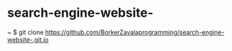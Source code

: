 # search-engine-website-
~ $ git clone https://github.com/BorkerZavalaprogramming/search-engine-website-.git.io
